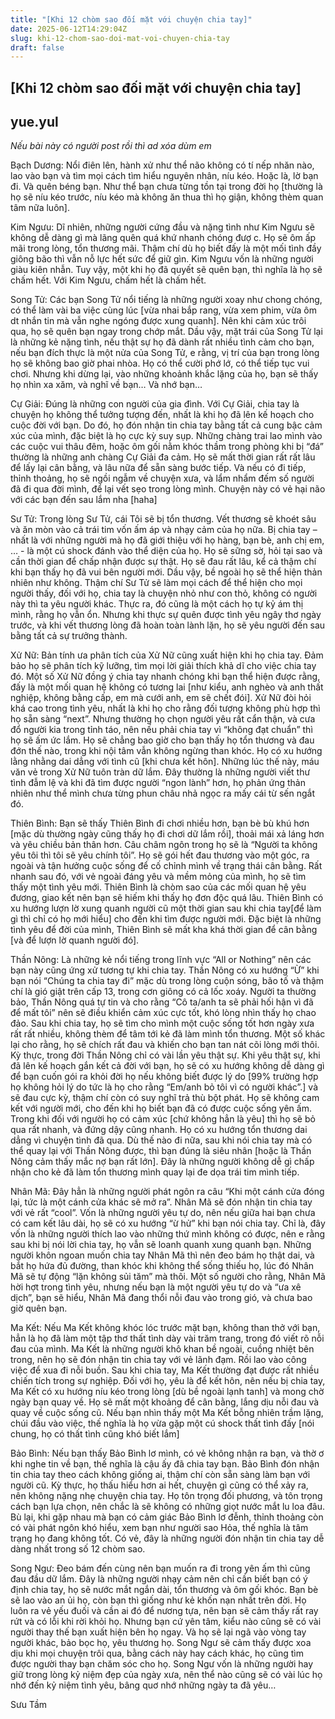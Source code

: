 ```yaml
---
title: "[Khi 12 chòm sao đối mặt với chuyện chia tay]"
date: 2025-06-12T14:29:04Z
slug: khi-12-chom-sao-doi-mat-voi-chuyen-chia-tay
draft: false
---
```


## [Khi 12 chòm sao đối mặt với chuyện chia tay]

## yue.yul

*Nếu bài này có người post rồi thì ad xóa dùm em*
 
Bạch Dương: Nổi điên lên, hành xử như thể não không có tí nếp nhăn nào, lao vào bạn và tìm mọi cách tìm hiểu nguyên nhân, níu kéo. Hoặc là, lờ bạn đi. Và quên béng bạn. Như thể bạn chưa từng tồn tại trong đời họ [thường là họ sẽ níu kéo trước, níu kéo mà không ăn thua thì họ giận, không thèm quan tâm nữa luôn].
 
Kim Ngưu: Dĩ nhiên, những người cứng đầu và nặng tình như Kim Ngưu sẽ không dễ dàng gì mà lãng quên quá khứ nhanh chóng đượ
c. Họ sẽ ôm ấp mãi trong lòng, tổn thương mãi. Thậm chí dù họ biết đấy là một mối tình đầy giông bão thì vẫn nỗ lực hết sức để giữ gìn. Kim Ngưu vốn là những người giàu kiên nhẫn. Tuy vậy, một khi họ đã quyết sẽ quên bạn, thì nghĩa là họ sẽ chấm hết. Với Kim Ngưu, chấm hết là chấm hết.
 
Song Tử: Các bạn Song Tử nổi tiếng là những người xoay như chong chóng, có thể làm vài ba việc cùng lúc [vừa nhai bắp rang, vừa xem phim, vừa ôm dt nhắn tin mà vẫn nghe ngóng được xung quanh]. Nên khi cảm xúc trôi qua, họ sẽ quên bạn ngay trong chớp mắt. Dầu vậy, mặt trái của Song Tử lại là những kẻ nặng tình, nếu thật sự họ đã dành rất nhiều tình cảm cho bạn, nếu bạn đích thực là một nửa của Song Tử, e rằng, vị trí của bạn trong lòng họ sẽ không bao giờ phai nhòa. Họ có thể cười phớ lớ, có thể tiếp tục vui chơi. Nhưng khi dừng lại, vào những khoảnh khắc lặng của họ, bạn sẽ thấy họ nhìn xa xăm, và nghĩ về bạn… Và nhớ bạn…
 
Cự Giải: Đúng là những con người của gia đình. Với Cự Giải, chia tay là chuyện họ không thể tưởng tượng đến, nhất là khi họ đã lên kế hoạch cho cuộc đời với bạn. Do đó, họ đón nhận tin chia tay bằng tất cả cung bậc cảm xúc của mình, đặc biệt là họ cực kỳ suy sụp. Những chàng trai lao mình vào các cuộc vui thâu đêm, hoặc ôm gối nằm khóc thầm trong phòng khi bị “đá” thường là những anh chàng Cự Giải đa cảm.
Họ sẽ mất thời gian rất rất lâu để lấy lại cân bằng, và lâu nữa để sẵn sàng bước tiếp. Và nếu có đi tiếp, thỉnh thoảng, họ sẽ ngồi ngẫm về chuyện xưa, và lẩm nhẩm đếm số người đã đi qua đời mình, để lại vết sẹo trong lòng mình. Chuyện này có vẻ hại não với các bạn đến sau lắm nha [haha]
 
Sư Tử: Trong lòng Sư Tử, cái Tôi sẽ bị tổn thương. Vết thương sẽ khoét sâu và ăn mòn vào cả trái tim vốn ấm áp và nhạy cảm của họ nữa. Bị chia tay – nhất là với những người mà họ đã giới thiệu với họ hàng, bạn bè, anh chị em, … - là một cú shock đánh vào thể diện của họ. Họ sẽ sững sờ, hỏi tại sao và cần thời gian để chấp nhận được sự thật. Họ sẽ đau rất lâu, kể cả thậm chí khi bạn thấy họ đã vui bên người mới.
Dầu vậy, bề ngoài họ sẽ thể hiện thản nhiên như không. Thậm chí Sư Tử sẽ làm mọi cách để thể hiện cho mọi người thấy, đối với họ, chia tay là chuyện nhỏ như con thỏ, không có người này thì ta yêu người khác. Thực ra, đó cũng là một cách họ tự kỷ ám thị mình, rằng họ vẫn ổn. Nhưng khi thực sự quên được tình yêu ngây thơ ngày trước, và khi vết thương lòng đã hoàn toàn lành lặn, họ sẽ yêu người đến sau bằng tất cả sự trưởng thành.
 
Xử Nữ: Bản tính ưa phân tích của Xử Nữ cũng xuất hiện khi họ chia tay. Đảm bảo họ sẽ phân tích kỹ lưỡng, tìm mọi lời giải thích khả dĩ cho việc chia tay đó. Một số Xử Nữ đồng ý chia tay nhanh chóng khi bạn thể hiện được rằng, đấy là một mối quan hệ không có tương lai [như kiểu, anh nghèo và anh thất nghiệp, không bằng cấp, em mà cưới anh, em sẽ chết đói]. Xử Nữ đòi hỏi khá cao trong tình yêu, nhất là khi họ cho rằng đối tượng không phù hợp thì họ sẵn sàng “next”. Nhưng thường họ chọn người yêu rất cẩn thận, và cưa đổ người kia trong tỉnh táo, nên nếu phải chia tay vì “không đạt chuẩn” thì họ sẽ ấm ức lắm.
Họ sẽ chẳng bao giờ cho bạn thấy họ tổn thương và đau đớn thế nào, trong khi nội tâm vẫn không ngừng than khóc. Họ có xu hướng lằng nhằng dai dẳng với tình cũ [khi chưa kết hôn]. Những lúc thế này, máu văn vẻ trong Xử Nữ tuôn tràn dữ lắm. Đây thường là những người viết thư tình đẫm lệ và khi đã tìm được người “ngon lành” hơn, họ phản ứng thản nhiên như thể mình chưa từng phun châu nhả ngọc ra mấy cái từ sến ngắt đó.
 
Thiên Bình: Bạn sẽ thấy Thiên Bình đi chơi nhiều hơn, bạn bè bù khú hơn [mặc dù thường ngày cũng thấy họ đi chơi dữ lắm rồi], thoải mái xả láng hơn và yêu chiều bản thân hơn. Câu châm ngôn trong họ sẽ là “Người ta không yêu tôi thì tôi sẽ yêu chính tôi”. Họ sẽ gói hết đau thương vào một góc, ra ngoài và tận hưởng cuộc sống để cố chỉnh mình về trạng thái cân bằng. Rất nhanh sau đó, với vẻ ngoài đáng yêu và mềm mỏng của mình, họ sẽ tìm thấy một tình yêu mới.
Thiên Bình là chòm sao của các mối quan hệ yêu đương, giao kết nên bạn sẽ hiếm khi thấy họ đơn độc quá lâu. Thiên Bình có xu hướng lượn lờ xung quanh người cũ một thời gian sau khi chia tay[để làm gì thì chỉ có họ mới hiểu] cho đến khi tìm được người mới. Đặc biệt là những tình yêu để đời của mình, Thiên Bình sẽ mất kha khá thời gian để cân bằng [và để lượn lờ quanh người đó].
 
Thần Nông: Là những kẻ nổi tiếng trong lĩnh vực “All or Nothing” nên các bạn này cũng ứng xử tương tự khi chia tay. Thần Nông có xu hướng “Ừ” khi bạn nói “Chúng ta chia tay đi” mặc dù trong lòng cuộn sóng, bão tố và thậm chí là gió giật trên cấp 13, trong cơn giông có cả lốc xoáy. Người ta thường bảo, Thần Nông quá tự tin và cho rằng “Cô ta/anh ta sẽ phải hối hận vì đã để mất tôi” nên sẽ điều khiển cảm xúc cực tốt, khó lòng nhìn thấy họ chao đảo. Sau khi chia tay, họ sẽ tìm cho mình một cuộc sống tốt hơn ngày xưa rất rất nhiều, không thèm để tâm tới kẻ đã làm mình tổn thương. Một số khác lại cho rằng, họ sẽ chích rất đau và khiến cho bạn tan nát cõi lòng mới thôi. Kỳ thực, trong đời Thần Nông chỉ có vài lần yêu thật sự.
Khi yêu thật sự, khi đã lên kế hoạch gắn kết cả đời với bạn, họ sẽ có xu hướng không dễ dàng gì để bạn cuốn gói ra khỏi đời họ nếu không biết được lý do [99% trường hợp họ không hỏi lý do tức là họ cho rằng “Em/anh bỏ tôi vì có người khác”.] và sẽ đau cực kỳ, thậm chí còn có suy nghĩ trả thù bột phát. Họ sẽ không cam kết với người mới, cho đến khi họ biết bạn đã có được cuộc sống yên ấm. Trong khi đối với người họ có cảm xúc [chứ không hẳn là yêu] thì họ sẽ bỏ qua rất nhanh, và đứng dậy cũng nhanh. Họ có xu hướng tổn thương dai dẳng vì chuyện tình đã qua.
Dù thế nào đi nữa, sau khi nói chia tay mà có thể quay lại với Thần Nông được, thì bạn đúng là siêu nhân [hoặc là Thần Nông cảm thấy mắc nợ bạn rất lớn]. Đây là những người không dễ gì chấp nhận cho kẻ đã làm tổn thương mình quay lại đe dọa trái tim mình tiếp.
 
Nhân Mã: Đây hẳn là những người phát ngôn ra câu “Khi một cánh cửa đóng lại, tức là một cánh cửa khác sẽ mở ra”. Nhân Mã sẽ đón nhận tin chia tay với vẻ rất “cool”. Vốn là những người yêu tự do, nên nếu giữa hai bạn chưa có cam kết lâu dài, họ sẽ có xu hướng “ừ hử” khi bạn nói chia tay. Chỉ là, đây vốn là những người thích lao vào những thứ mình không có được, nên e rằng sau khi bị nói lời chia tay, họ vẫn sẽ loanh quanh xung quanh bạn.
Những người khôn ngoan muốn chia tay Nhân Mã thì nên đeo bám họ thật dai, và bắt họ hứa đủ đường, than khóc khi không thể sống thiếu họ, lúc đó Nhân Mã sẽ tự động “lặn không sủi tăm” mà thôi. Một số người cho rằng, Nhân Mã hời hợt trong tình yêu, nhưng nếu bạn là một người yêu tự do và “ưa xê dịch”, bạn sẽ hiểu, Nhân Mã đang thổi nỗi đau vào trong gió, và chưa bao giờ quên bạn.
 
Ma Kết: Nếu Ma Kết không khóc lóc trước mặt bạn, không than thở với bạn, hẳn là họ đã làm một tập thơ thất tình dày vài trăm trang, trong đó viết rõ nỗi đau của mình. Ma Kết là những người khô khan bề ngoài, cuồng nhiệt bên trong, nên họ sẽ đón nhận tin chia tay với vẻ lãnh đạm. Rồi lao vào công việc để xua đi nỗi buồn. Sau khi chia tay, Ma Kết thường đạt được rất nhiều chiến tích trong sự nghiệp. Đối với họ, yêu là để kết hôn, nên nếu bị chia tay, Ma Kết có xu hướng níu kéo trong lòng [dù bề ngoài lạnh tanh] và mong chờ ngày bạn quay về. Họ sẽ mất một khoảng để cân bằng, lắng dịu nỗi đau và quay về cuộc sống cũ.
Nếu bạn nhìn thấy một Ma Kết bỗng nhiên trầm lặng, chúi đầu vào việc, thế nghĩa là họ vừa gặp một cú shock thất tình đấy [nói chung, họ có thất tình cũng khó biết lắm]
 
Bảo Bình: Nếu bạn thấy Bảo Bình lơ mình, có vẻ không nhận ra bạn, và thờ ơ khi nghe tin về bạn, thế nghĩa là cậu ấy đã chia tay bạn. Bảo Bình đón nhận tin chia tay theo cách không giống ai, thậm chí còn sẵn sàng làm bạn với người cũ. Kỳ thực, họ thấu hiểu hơn ai hết, chuyện gì cũng có thể xảy ra, nên không nặng nhẹ chuyện chia tay.
Họ tôn trọng đối phương, và tôn trọng cách bạn lựa chọn, nên chắc là sẽ không có những giọt nước mắt lu loa đâu. Bù lại, khi gặp nhau mà bạn có cảm giác Bảo Bình lơ đễnh, thỉnh thoảng còn có vài phát ngôn khó hiểu, xem bạn như người sao Hỏa, thế nghĩa là tâm trạng họ đang không tốt. Có vẻ, đây là những người đón nhận tin chia tay dễ dàng nhất trong số 12 chòm sao.
 
Song Ngư: Đeo bám đến cùng nên bạn muốn ra đi trong yên ấm thì cũng đau đầu dữ lắm. Đây là những người nhạy cảm nên chỉ cần biết bạn có ý định chia tay, họ sẽ nước mắt ngắn dài, tổn thương và ôm gối khóc. Bạn bè sẽ lao vào an ủi họ, còn bạn thì giống như kẻ khốn nạn nhất trên đời. Họ luôn ra vẻ yếu đuối và cần ai đó để nương tựa, nên bạn sẽ cảm thấy rất ray rứt và có lỗi khi rời khỏi họ.
Nhưng bạn cứ yên tâm, kiểu nào cũng sẽ có vài người thay thế bạn xuất hiện bên họ ngay. Và họ sẽ lại ngã vào vòng tay người khác, bảo bọc họ, yêu thương họ. Song Ngư sẽ cảm thấy được xoa dịu khi mọi chuyện trôi qua, bằng cách này hay cách khác, họ cũng tìm được người thay bạn chăm sóc cho họ. Song Ngư vốn là những người hay giữ trong lòng kỷ niệm đẹp của ngày xưa, nên thể nào cũng sẽ có vài lúc họ nhớ đến kỷ niệm tình yêu, bâng quơ nhớ những ngày ta đã yêu…
 
Sưu Tầm